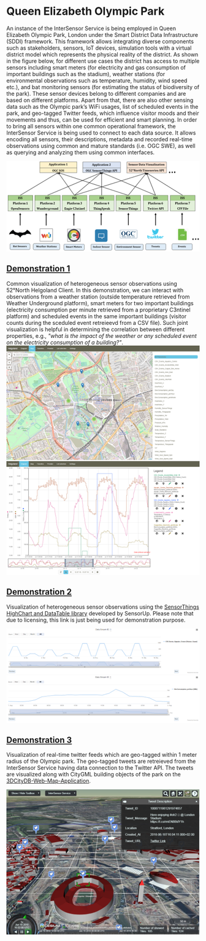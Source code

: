 # Queen Elizabeth Olympic Park
An instance of the InterSensor Service is being employed in Queen Elizabeth Olympic Park, London under the Smart District Data Infrastructure (SDDI) framework. This framework allows integrating diverse components such as stakeholders, sensors, IoT devices, simulation tools with a virtual district model which represents the physical reality of the district. As shown in the figure below, for different use cases the district has access to multiple sensors including smart meters (for electricity and gas consumption of important buildings such as the stadium), weather stations (for environmental observations such as temperature, humidity, wind speed etc.), and bat monitoring sensors (for estimating the status of biodiversity of the park). These sensor devices belong to different companies and are based on different platforms. Apart from that, there are also other sensing data such as the Olympic park’s WiFi usages, list of scheduled events in the park, and geo-tagged Twitter feeds, which influence visitor moods and their movements and thus, can be used for efficient and smart planning. In order to bring all sensors within one common operational framework, the InterSensor Service is being used to connect to each data source. It allows encoding all sensors, their descriptions, metadata and recorded real-time observations using common and mature standards (i.e. OGC SWE), as well as querying and analyzing them using common interfaces.

![Alt text](./../../theme/img/QEOPScenario.png?raw=true "Scenario")

## [Demonstration 1](http://129.187.38.43:8080/52n-helgoland-client/#/diagram?timespan=2018-07-12T00:00:00%2B02:00%2F2018-07-15T23:55:00%2B02:00&ts=ISSCSV1__1,MiniSOS9__1,WundergroundChannel__21,ISSCSV3__1,MiniSOS12__1)
Common visualization of heterogeneous sensor observations using 52°North Helgoland Client. In this demonstration, we can interact with observations from a weather station (outside temperature retrieved from Weather Underground platform), smart meters for two important buildings (electricity consumption per minute retrieved from a proprietary C3ntinel platform) and scheduled events in the same important buildings (visitor counts during the sceduled event retreieevd from a CSV file). Such joint visualization is helpful in determining the correlation between different properties, e.g., *"what is the impact of the weather or any scheduled event on the electricity consumption of a building?"*.
![Alt text](./../../theme/img/HelgolandClient_Screenshot1.png?raw=true "Screenshot1")
![Alt text](./../../theme/img/HelgolandClient_Screenshot2.png?raw=true "Screenshot2")

## [Demonstration 2](http://129.187.38.43:8080/sensor-things-charts/demo.html)
Visualization of heterogeneous sensor observations using the [SensorThings HighChart and DataTable library](https://www.sensorup.com/sensorthings-high-chart-and-data-table-hcdt/) developed by SensorUp. 
Please note that due to licensing, this link is just being used for demonstration purpose.

![Alt text](./../../theme/img/SensorThingsHCDT1.png?raw=true "Screenshot1")
![Alt text](./../../theme/img/SensorThingsHCDT2.png?raw=true "Screenshot2")
 
 ## [Demonstration 3](https://goo.gl/AiJMLd)
Visualization of real-time twitter feeds which are geo-tagged within 1 meter radius of the Olympic park. The geo-tagged tweets are retreieved from the InterSensor Service having data connection to the Twitter API. The tweets are visualized along with CityGML building objects of the park on the [3DCityDB-Web-Map-Application](https://github.com/3dcitydb/3dcitydb-web-map).

![Alt text](./../../theme/img/TwitterDemo.png?raw=true "TwitterDemo")


